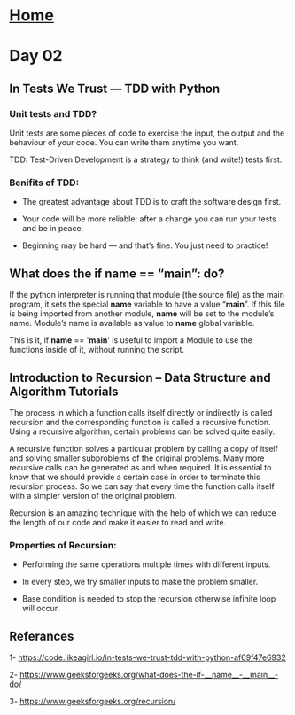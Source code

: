 # [Home](../../README.md)
# Day 02
## In Tests We Trust — TDD with Python

### Unit tests and TDD?
Unit tests are some pieces of code to exercise the input, the output and the behaviour of your code. You can write them anytime you want.

TDD: Test-Driven Development is a strategy to think (and write!) tests first.

### Benifits of TDD:

- The greatest advantage about TDD is to craft the software design first.

- Your code will be more reliable: after a change you can run your tests and be in peace.

- Beginning may be hard — and that’s fine. You just need to practice!

## What does the if __name__ == “__main__”: do?

If the python interpreter is running that module (the source file) as the main program, it sets the special __name__ variable to have a value “__main__”. If this file is being imported from another module, __name__ will be set to the module’s name. Module’s name is available as value to __name__ global variable. 

This is it, if __name__ == '__main__' is useful to import a Module to use the functions inside of it, without running the script.

## Introduction to Recursion – Data Structure and Algorithm Tutorials

The process in which a function calls itself directly or indirectly is called recursion and the corresponding function is called a recursive function. Using a recursive algorithm, certain problems can be solved quite easily. 

A recursive function solves a particular problem by calling a copy of itself and solving smaller subproblems of the original problems. Many more recursive calls can be generated as and when required. It is essential to know that we should provide a certain case in order to terminate this recursion process. So we can say that every time the function calls itself with a simpler version of the original problem.

Recursion is an amazing technique with the help of which we can reduce the length of our code and make it easier to read and write.

### Properties of Recursion:

- Performing the same operations multiple times with different inputs.

- In every step, we try smaller inputs to make the problem smaller.

- Base condition is needed to stop the recursion otherwise infinite loop will occur.

## Referances

1- https://code.likeagirl.io/in-tests-we-trust-tdd-with-python-af69f47e6932

2- https://www.geeksforgeeks.org/what-does-the-if-__name__-__main__-do/

3- https://www.geeksforgeeks.org/recursion/
